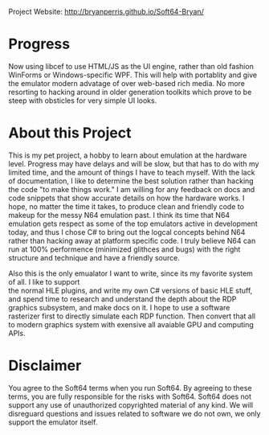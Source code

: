 
Project Website: http://bryanperris.github.io/Soft64-Bryan/

# Progress #
Now using libcef to use HTML/JS as the UI engine, rather than old fashion WinForms or Windows-specific WPF.  This will help with portablity and give the emulator modern advatage of over web-based rich media.  No more resorting to hacking around in older generation toolkits which prove to be steep with obsticles for very simple UI looks.

# About this Project #
This is my pet project, a hobby to learn about emulation at the hardware level.  Progress may have delays and will be slow, but that has to do with my limited time, and the amount of things I have to teach myself.  With the lack of documentation, I like to determine the best solution rather than hacking the code "to make things work."  I am willing for any feedback on docs and code snippets that show accurate details on how the hardware works.  I hope, no matter the time it takes, to produce clean and friendly code to makeup for the messy N64 emulation past.  I think its time that N64 emulation gets respect as some of the top emulators active in development today, and thus I chose C# to bring out the logcal concepts behind N64 rather than hacking away at platform specific code.  I truly believe N64 can run at 100% performence (minimized glithces and bugs) with the right structure and technique and have a friendly source.  
  
Also this is the only emualator I want to write, since its my favorite system of all.  I like to support  
the normal HLE plugins, and write my own C# versions of basic HLE stuff, and spend time to research and understand the depth about the RDP graphics subsystem, and make docs on it.  I hope to use a software rasterizer first to directly simulate
each RDP function.  Then convert that all to modern graphics system with exensive all avaiable GPU and computing APIs.  
  
# Disclaimer #
You agree to the Soft64 terms when you run Soft64.  By agreeing to these terms, you are fully responsible for the risks with Soft64.  Soft64 does not support any use of unauthorized copyrighted material of any kind.  We will disreguard questions and issues related to software we do not own, we only support the emulator itself.
